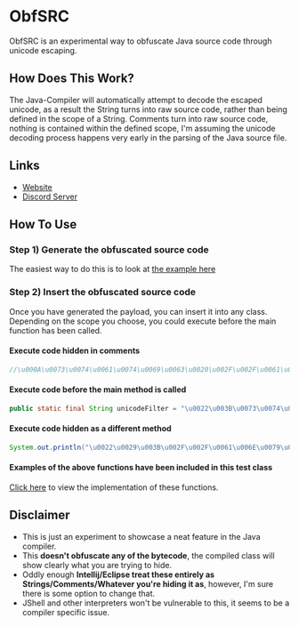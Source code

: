 # ObfSRC
ObfSRC is an experimental way to obfuscate Java source code through unicode escaping.

## How Does This Work?
The Java-Compiler will automatically attempt to decode the escaped unicode, as a result the String turns into raw source code, rather than being defined in the scope of a String.
Comments turn into raw source code, nothing is contained within the defined scope, I'm assuming the unicode decoding process happens very early in the parsing of the Java source file.

## Links
* [Website](https://konloch.com/ObfSRC/)
* [Discord Server](https://discord.gg/aexsYpfMEf)

## How To Use
### Step 1) Generate the obfuscated source code
The easiest way to do this is to look at [the example here](https://github.com/Konloch/ObfSRC/blob/main/src/test/java/com/konloch/TestObfSRC.java)

### Step 2) Insert the obfuscated source code
Once you have generated the payload, you can insert it into any class. Depending on the scope you choose, you could execute before the main function has been called.

#### Execute code hidden in comments
```java
//\u000A\u0073\u0074\u0061\u0074\u0069\u0063\u0020\u002F\u002F\u0061\u006E\u0079\u0020\u0076\u0061\u006C\u0069\u0064\u0020\u004A\u0061\u0076\u0061\u0020\u0063\u006F\u0064\u0065\u0020\u0063\u0061\u006E\u0020\u0062\u0065\u0020\u0069\u006E\u0073\u0065\u0072\u0074\u0065\u0064\u0020\u0068\u0065\u0072\u0065\u000D\u000A\u002F\u002F\u006B\u0065\u0065\u0070\u0020\u0069\u006E\u0020\u006D\u0069\u006E\u0064\u0020\u0079\u006F\u0075\u0020\u002D\u0020\u006E\u0065\u0065\u0064\u0020\u0074\u006F\u0020\u0075\u0073\u0065\u0020\u0066\u0075\u006C\u006C\u0079\u0020\u0071\u0075\u0061\u006C\u0069\u0066\u0069\u0065\u0064\u0020\u006E\u0061\u006D\u0065\u0073\u000D\u000A\u007B\u000D\u000A\u0020\u0020\u0020\u0020\u0053\u0079\u0073\u0074\u0065\u006D\u002E\u006F\u0075\u0074\u002E\u0070\u0072\u0069\u006E\u0074\u006C\u006E\u0028\u0022\u0048\u0069\u0064\u0064\u0065\u006E\u0020\u0053\u006F\u0075\u0072\u0063\u0065\u0020\u0043\u006F\u0064\u0065\u0020\u0045\u0078\u0065\u0063\u0075\u0074\u0069\u006F\u006E\u0020\u0045\u0078\u0061\u006D\u0070\u006C\u0065\u0022\u0029\u003B\u000D\u000A\u007D\u002F\u002F
```

#### Execute code before the main method is called
```java
public static final String unicodeFilter = "\u0022\u003B\u0073\u0074\u0061\u0074\u0069\u0063\u0020\u002F\u002F\u0061\u006E\u0079\u0020\u0076\u0061\u006C\u0069\u0064\u0020\u004A\u0061\u0076\u0061\u0020\u0063\u006F\u0064\u0065\u0020\u0063\u0061\u006E\u0020\u0062\u0065\u0020\u0069\u006E\u0073\u0065\u0072\u0074\u0065\u0064\u0020\u0068\u0065\u0072\u0065\u000D\u000A\u002F\u002F\u006B\u0065\u0065\u0070\u0020\u0069\u006E\u0020\u006D\u0069\u006E\u0064\u0020\u0079\u006F\u0075\u0020\u002D\u0020\u006E\u0065\u0065\u0064\u0020\u0074\u006F\u0020\u0075\u0073\u0065\u0020\u0066\u0075\u006C\u006C\u0079\u0020\u0071\u0075\u0061\u006C\u0069\u0066\u0069\u0065\u0064\u0020\u006E\u0061\u006D\u0065\u0073\u000D\u000A\u007B\u000D\u000A\u0020\u0020\u0020\u0020\u0053\u0079\u0073\u0074\u0065\u006D\u002E\u006F\u0075\u0074\u002E\u0070\u0072\u0069\u006E\u0074\u006C\u006E\u0028\u0022\u0048\u0069\u0064\u0064\u0065\u006E\u0020\u0053\u006F\u0075\u0072\u0063\u0065\u0020\u0043\u006F\u0064\u0065\u0020\u0045\u0078\u0065\u0063\u0075\u0074\u0069\u006F\u006E\u0020\u0045\u0078\u0061\u006D\u0070\u006C\u0065\u0022\u0029\u003B\u000D\u000A\u007D\u002F\u002F";
```

#### Execute code hidden as a different method
```java
System.out.println("\u0022\u0029\u003B\u002F\u002F\u0061\u006E\u0079\u0020\u0076\u0061\u006C\u0069\u0064\u0020\u004A\u0061\u0076\u0061\u0020\u0063\u006F\u0064\u0065\u0020\u0063\u0061\u006E\u0020\u0062\u0065\u0020\u0069\u006E\u0073\u0065\u0072\u0074\u0065\u0064\u0020\u0068\u0065\u0072\u0065\u000D\u000A\u002F\u002F\u006B\u0065\u0065\u0070\u0020\u0069\u006E\u0020\u006D\u0069\u006E\u0064\u0020\u0079\u006F\u0075\u0020\u002D\u0020\u006E\u0065\u0065\u0064\u0020\u0074\u006F\u0020\u0075\u0073\u0065\u0020\u0066\u0075\u006C\u006C\u0079\u0020\u0071\u0075\u0061\u006C\u0069\u0066\u0069\u0065\u0064\u0020\u006E\u0061\u006D\u0065\u0073\u000D\u000A\u007B\u000D\u000A\u0020\u0020\u0020\u0020\u0053\u0079\u0073\u0074\u0065\u006D\u002E\u006F\u0075\u0074\u002E\u0070\u0072\u0069\u006E\u0074\u006C\u006E\u0028\u0022\u0048\u0069\u0064\u0064\u0065\u006E\u0020\u0053\u006F\u0075\u0072\u0063\u0065\u0020\u0043\u006F\u0064\u0065\u0020\u0045\u0078\u0065\u0063\u0075\u0074\u0069\u006F\u006E\u0020\u0045\u0078\u0061\u006D\u0070\u006C\u0065\u0022\u0029\u003B\u000D\u000A\u007D\u002F\u002F");
```

#### Examples of the above functions have been included in this test class
[Click here](https://github.com/Konloch/ObfSRC/blob/main/src/test/java/com/konloch/TestObfSRCImpl.java) to view the implementation of these functions.

## Disclaimer
+ This is just an experiment to showcase a neat feature in the Java compiler.
+ This **doesn't obfuscate any of the bytecode**, the compiled class will show clearly what you are trying to hide.
+ Oddly enough **Intellij/Eclipse treat these entirely as Strings/Comments/Whatever you're hiding it as**, however, I'm sure there is some option to change that.
+ JShell and other interpreters won't be vulnerable to this, it seems to be a compiler specific issue.
